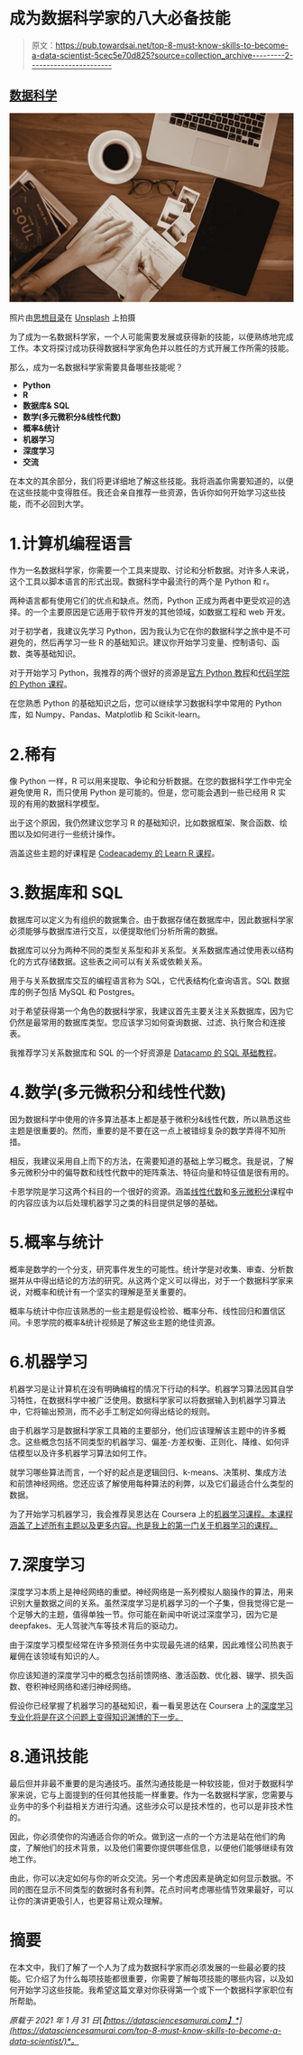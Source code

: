 # 成为数据科学家的八大必备技能

> 原文：<https://pub.towardsai.net/top-8-must-know-skills-to-become-a-data-scientist-5cec5e70d825?source=collection_archive---------2----------------------->

## [数据科学](https://towardsai.net/p/category/data-science)

![](img/1b3394758d8c33600c7d449168b44680.png)

照片由[思想目录](https://unsplash.com/@thoughtcatalog?utm_source=medium&utm_medium=referral)在 [Unsplash](https://unsplash.com?utm_source=medium&utm_medium=referral) 上拍摄

为了成为一名数据科学家，一个人可能需要发展或获得新的技能，以便熟练地完成工作。本文将探讨成功获得数据科学家角色并以胜任的方式开展工作所需的技能。

那么，成为一名数据科学家需要具备哪些技能呢？

*   **Python**
*   **R**
*   **数据库& SQL**
*   **数学(多元微积分&线性代数)**
*   **概率&统计**
*   **机器学习**
*   **深度学习**
*   **交流**

在本文的其余部分，我们将更详细地了解这些技能。我将涵盖你需要知道的，以便在这些技能中变得胜任。我还会亲自推荐一些资源，告诉你如何开始学习这些技能，而不必回到大学。

# 1.计算机编程语言

作为一名数据科学家，你需要一个工具来提取、讨论和分析数据。对许多人来说，这个工具以脚本语言的形式出现。数据科学中最流行的两个是 Python 和 r。

两种语言都有使用它们的优点和缺点。然而，Python 正成为两者中更受欢迎的选择。的一个主要原因是它适用于软件开发的其他领域，如数据工程和 web 开发。

对于初学者，我建议先学习 Python，因为我认为它在你的数据科学之旅中是不可避免的，然后再学习一些 R 的基础知识。建议你开始学习变量、控制语句、函数、类等基础知识。

对于开始学习 Python，我推荐的两个很好的资源是[官方 Python 教程](http://bit.ly/2YxDpzI)和[代码学院的 Python 课程](http://bit.ly/36sYGyE)。

在您熟悉 Python 的基础知识之后，您可以继续学习数据科学中常用的 Python 库，如 Numpy、Pandas、Matplotlib 和 Scikit-learn。

# 2.稀有

像 Python 一样，R 可以用来提取、争论和分析数据。在您的数据科学工作中完全避免使用 R，而只使用 Python 是可能的。但是，您可能会遇到一些已经用 R 实现的有用的数据科学模型。

出于这个原因，我仍然建议您学习 R 的基础知识，比如数据框架、聚合函数、绘图以及如何进行一些统计操作。

涵盖这些主题的好课程是 [Codeacademy 的 Learn R 课程](http://bit.ly/2MC31sm)。

# 3.数据库和 SQL

数据库可以定义为有组织的数据集合。由于数据存储在数据库中，因此数据科学家必须能够与数据库进行交互，以便提取他们分析所需的数据。

数据库可以分为两种不同的类型关系型和非关系型。关系数据库通过使用表以结构化的方式存储数据。这些表之间可以有关系或依赖关系。

用于与关系数据库交互的编程语言称为 SQL，它代表结构化查询语言。SQL 数据库的例子包括 MySQL 和 Postgres。

对于希望获得第一个角色的数据科学家，我建议首先主要关注关系数据库，因为它仍然是最常用的数据库类型。您应该学习如何查询数据、过滤、执行聚合和连接表。

我推荐学习关系数据库和 SQL 的一个好资源是 [Datacamp 的 SQL 基础教程](https://bit.ly/3aiNndI)。

# 4.数学(多元微积分和线性代数)

因为数据科学中使用的许多算法基本上都是基于微积分&线性代数，所以熟悉这些主题是很重要的。然而，重要的是不要在这一点上被错综复杂的数学弄得不知所措。

相反，我建议采用自上而下的方法，在需要知道的基础上学习概念。我是说，了解多元微积分中的偏导数和线性代数中的矩阵乘法、特征向量和特征值是很有用的。

卡恩学院是学习这两个科目的一个很好的资源。涵盖[线性代数](http://bit.ly/3r7waKT)和[多元微积分](http://bit.ly/3oyS6Nl)课程中的内容应该为以后处理机器学习之类的科目提供足够的基础。

# 5.概率与统计

概率是数学的一个分支，研究事件发生的可能性。统计学是对收集、审查、分析数据并从中得出结论的方法的研究。从这两个定义可以得出，对于一个数据科学家来说，对概率和统计有一个坚实的理解是至关重要的。

概率与统计中你应该熟悉的一些主题是假设检验、概率分布、线性回归和置信区间。卡恩学院的概率&统计视频是了解这些主题的绝佳资源。

# 6.机器学习

机器学习是让计算机在没有明确编程的情况下行动的科学。机器学习算法因其自学习特性，在数据科学中被广泛使用。数据科学家可以将数据输入到机器学习算法中，它将输出预测，而不必手工制定如何得出结论的规则。

由于机器学习是数据科学家工具箱的主要部分，他们应该理解该主题中的许多概念。这些概念包括不同类型的机器学习、偏差-方差权衡、正则化、降维、如何评估模型以及许多机器学习算法如何工作。

就学习哪些算法而言，一个好的起点是逻辑回归、k-means、决策树、集成方法和前馈神经网络。您还应该了解使用每种算法的利弊，以及它们最适合什么类型的数据。

为了开始学习机器学习，我会推荐吴恩达在 Coursera 上的[机器学习课程。本课程涵盖了上述所有主题以及更多内容。也是我上的第一门关于机器学习的课程。](http://bit.ly/2L8l6hm)

# 7.深度学习

深度学习本质上是神经网络的重塑。神经网络是一系列模拟人脑操作的算法，用来识别大量数据之间的关系。虽然深度学习是机器学习的一个子集，但我觉得它是一个足够大的主题，值得单独一节。你可能在新闻中听说过深度学习，因为它是 deepfakes、无人驾驶汽车等技术背后的驱动力。

由于深度学习模型经常在许多预测任务中实现最先进的结果，因此难怪公司热衷于雇佣在该领域有知识的人。

你应该知道的深度学习中的概念包括前馈网络、激活函数、优化器、辍学、损失函数、卷积神经网络和递归神经网络。

假设你已经掌握了机器学习的基础知识，看一看吴恩达在 Coursera 上的[深度学习专业化将是在这个问题上变得知识渊博的下一步。](http://bit.ly/2L45oni)

# 8.通讯技能

最后但并非最不重要的是沟通技巧。虽然沟通技能是一种软技能，但对于数据科学家来说，它与上面提到的任何其他技能一样重要。作为一名数据科学家，您需要与业务中的多个利益相关方进行沟通。这些涉众可以是技术性的，也可以是非技术性的。

因此，你必须使你的沟通适合你的听众。做到这一点的一个方法是站在他们的角度，了解他们的技术背景，以及他们需要你提供哪些信息，以便他们能够继续有效地工作。

由此，你可以决定如何与你的听众交流。另一个考虑因素是确定如何显示数据。不同的图在显示不同类型的数据时各有利弊。花点时间考虑哪些情节效果最好，可以让你的演讲更吸引人，也更容易让观众理解。

# 摘要

在本文中，我们了解了一个人为了成为数据科学家而必须发展的一些最必要的技能。它介绍了为什么每项技能都很重要，你需要了解每项技能的哪些内容，以及如何开始学习这些技能。我希望这篇文章对你获得第一个或下一个数据科学家职位有所帮助。

*原载于 2021 年 1 月 31 日*[*【https://datasciencesamurai.com】*](https://datasciencesamurai.com/top-8-must-know-skills-to-become-a-data-scientist/)*。*